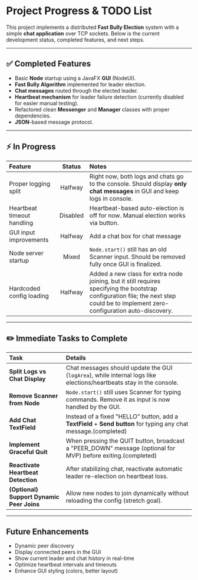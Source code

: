 # Project Progress & TODO List

This project implements a distributed **Fast Bully Election** system with a simple **chat application** over TCP sockets. Below is the current development status, completed features, and next steps.

---

## ✅ Completed Features
- Basic **Node** startup using a JavaFX **GUI** (NodeUI).
- **Fast Bully Algorithm** implemented for leader election.
- **Chat messages** routed through the elected leader.
- **Heartbeat mechanism** for leader failure detection (currently disabled for easier manual testing).
- Refactored clean **Messenger** and **Manager** classes with proper dependencies.
- **JSON**-based message protocol.

---

## ⚡ In Progress

| Feature | Status | Notes |
|:--------|:------:|:------|
| Proper logging split |  Halfway | Right now, both logs and chats go to the console. Should display **only chat messages** in GUI and keep logs in console. |
| Heartbeat timeout handling |  Disabled | Heartbeat-based auto-election is off for now. Manual election works via button. |
| GUI input improvements | Halfway | Add a chat box for chat message |
| Node server startup |  Mixed | `Node.start()` still has an old Scanner input. Should be removed fully once GUI is finalized. |
| Hardcoded config loading | Halfway | Added a new class for extra node joining, but it still requires specifying the bootstrap configuration file; the next step could be to implement zero-configuration auto-discovery. |



---

## ✏️ Immediate Tasks to Complete

| Task | Details |
|:-----|:--------|
| **Split Logs vs Chat Display** | Chat messages should update the GUI (`logArea`), while internal logs like elections/heartbeats stay in the console. |
| **Remove Scanner from Node** | `Node.start()` still uses Scanner for typing commands. Remove it as input is now handled by the GUI. |
| **Add Chat TextField** | Instead of a fixed "HELLO" button, add a **TextField** + **Send button** for typing any chat message.(completed) |
| **Implement Graceful Quit** | When pressing the QUIT button, broadcast a "PEER_DOWN" message (optional for MVP) before exiting.(completed) |
| **Reactivate Heartbeat Detection** | After stabilizing chat, reactivate automatic leader re-election on heartbeat loss. |
| **(Optional) Support Dynamic Peer Joins** | Allow new nodes to join dynamically without reloading the config (stretch goal). |

---

## Future Enhancements 

- Dynamic peer discovery
- Display connected peers in the GUI
- Show current leader and chat history in real-time
- Optimize heartbeat intervals and timeouts
- Enhance GUI styling (colors, better layout)




